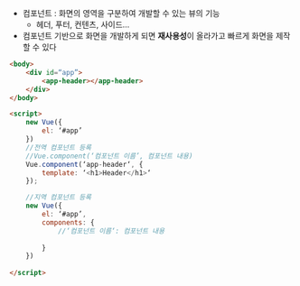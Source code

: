 
- 컴포넌트 : 화면의 영역을 구분하여 개발할 수 있는 뷰의 기능
	- 헤더, 푸터, 컨텐츠, 사이드…
- 컴포넌트 기반으로 화면을 개발하게 되면 **재사용성**이 올라가고 빠르게 화면을 제작할 수 있다

```html
<body>
	<div id=“app”>
		<app-header></app-header>
	</div>
</body>

<script>
	new Vue({
		el: ‘#app’
	})
	//전역 컴포넌트 등록
	//Vue.component(‘컴포넌트 이름’, 컴포넌트 내용)
	Vue.component(‘app-header‘, {
		template: ‘<h1>Header</h1>‘
	});

	//지역 컴포넌트 등록
	new Vue({
		el: ‘#app’,
		components: {
			//‘컴포넌트 이름‘: 컴포넌트 내용
			
		}
	})
	
</script>
```

